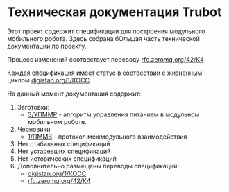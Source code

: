 # Техническая документация Trubot
Этот проект содержит спецификации для построения модульного мобильного робота. Здесь собрана бОльшая часть технической документации по проекту.

Процесс изменений соотвествует переводу [rfc.zeromq.org/42/К4](rfc.zeromq.org/42/C4/)

Каждая спецификация имеет статус в соотвествии с жизненным циклом [digistan.org/1/КОСС](digistan.org/1/КОСС).

На данный момент документация содержит:

1. Заготовки:
    * [3/УПММР](3/УПММР/) - алгоритм управления питанием в модульном мобильном роботе.
2. Черновики
    * [1/ПММВ](1/ПММВ/) - протокол межмодульного взаимодействия
3. Нет стабильных спецификаций
4. Нет устаревших спецификаций
5. Нет исторических спецификаций
6. Дополнительно размещены переводы спецификаций:
    * [digistan.org/1/КОСС](digistan.org/1/КОСС)
    * [rfc.zeromq.org/42/К4](rfc.zeromq.org/42/C4/)
